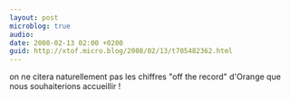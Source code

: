 ```yaml
---
layout: post
microblog: true
audio: 
date: 2008-02-13 02:00 +0200
guid: http://xtof.micro.blog/2008/02/13/t705482362.html
---
```

on ne citera naturellement pas les chiffres "off the record" d'Orange que nous souhaiterions accueillir !
